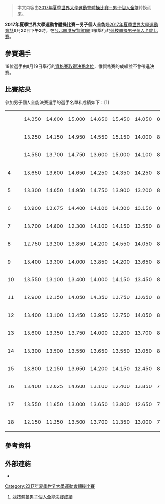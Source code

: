 > 本文内容由[2017年夏季世界大學運動會體操比賽－男子個人全能](https://zh.wikipedia.org/wiki/2017年夏季世界大學運動會體操比賽－男子個人全能)转换而来。


**2017年夏季世界大學運動會體操比賽－男子個人全能**是[2017年夏季世界大學運動會於](https://zh.wikipedia.org/wiki/2017年夏季世界大學運動會 "wikilink")8月22日下午2時，在[台北南港展覽館1館](../Page/台北南港展覽館1館.md "wikilink")4樓舉行的[競技體操](https://zh.wikipedia.org/wiki/2017年夏季世界大學運動會體操比賽 "wikilink")[男子個人全能比賽](https://zh.wikipedia.org/wiki/男子 "wikilink")。

## 參賽選手

18位選手由8月19日舉行的[資格賽取得決賽席位](https://zh.wikipedia.org/wiki/2017年夏季世界大學運動會體操比賽－男子團體 "wikilink")，惟資格賽的成績並不會帶進決賽。

## 比賽結果

參加男子個人全能決賽選手的選手名單和成績如下：\[1\]

<table>
<tbody>
<tr class="odd">
<td></td>
<td style="text-align: left;"></td>
<td><p>14.350</p></td>
<td><p>14.800</p></td>
<td><p>15.000</p></td>
<td><p>14.650</p></td>
<td><p>15.450</p></td>
<td><p>14.050</p></td>
<td><p>88.300</p></td>
</tr>
<tr class="even">
<td></td>
<td style="text-align: left;"></td>
<td><p>13.250</p></td>
<td><p>14.150</p></td>
<td><p>14.950</p></td>
<td><p>14.550</p></td>
<td><p>15.150</p></td>
<td><p>14.000</p></td>
<td><p>86.050</p></td>
</tr>
<tr class="odd">
<td></td>
<td style="text-align: left;"></td>
<td><p>14.550</p></td>
<td><p>13.700</p></td>
<td><p>14.750</p></td>
<td><p>13.600</p></td>
<td><p>15.000</p></td>
<td><p>14.100</p></td>
<td><p>85.700</p></td>
</tr>
<tr class="even">
<td><p>4</p></td>
<td style="text-align: left;"></td>
<td><p>13.650</p></td>
<td><p>13.600</p></td>
<td><p>14.650</p></td>
<td><p>14.250</p></td>
<td><p>14.350</p></td>
<td><p>14.250</p></td>
<td><p>84.750</p></td>
</tr>
<tr class="odd">
<td><p>5</p></td>
<td style="text-align: left;"></td>
<td><p>13.300</p></td>
<td><p>14.050</p></td>
<td><p>14.950</p></td>
<td><p>14.750</p></td>
<td><p>13.900</p></td>
<td><p>13.200</p></td>
<td><p>84.150</p></td>
</tr>
<tr class="even">
<td><p>6</p></td>
<td style="text-align: left;"></td>
<td><p>13.900</p></td>
<td><p>13.675</p></td>
<td><p>14.400</p></td>
<td><p>14.100</p></td>
<td><p>14.300</p></td>
<td><p>13.150</p></td>
<td><p>83.525</p></td>
</tr>
<tr class="odd">
<td><p>7</p></td>
<td style="text-align: left;"></td>
<td><p>13.700</p></td>
<td><p>14.800</p></td>
<td><p>12.300</p></td>
<td><p>14.100</p></td>
<td><p>14.150</p></td>
<td><p>13.550</p></td>
<td><p>82.600</p></td>
</tr>
<tr class="even">
<td><p>8</p></td>
<td style="text-align: left;"></td>
<td><p>12.750</p></td>
<td><p>13.200</p></td>
<td><p>13.850</p></td>
<td><p>14.200</p></td>
<td><p>14.550</p></td>
<td><p>14.050</p></td>
<td><p>82.600</p></td>
</tr>
<tr class="odd">
<td><p>9</p></td>
<td style="text-align: left;"></td>
<td><p>13.400</p></td>
<td><p>13.300</p></td>
<td><p>14.000</p></td>
<td><p>13.850</p></td>
<td><p>14.200</p></td>
<td><p>13.650</p></td>
<td><p>82.400</p></td>
</tr>
<tr class="even">
<td><p>10</p></td>
<td style="text-align: left;"></td>
<td><p>13.550</p></td>
<td><p>13.100</p></td>
<td><p>13.400</p></td>
<td><p>14.000</p></td>
<td><p>14.150</p></td>
<td><p>13.450</p></td>
<td><p>81.650</p></td>
</tr>
<tr class="odd">
<td><p>11</p></td>
<td style="text-align: left;"></td>
<td><p>12.900</p></td>
<td><p>12.150</p></td>
<td><p>14.050</p></td>
<td><p>14.350</p></td>
<td><p>13.750</p></td>
<td><p>13.650</p></td>
<td><p>80.850</p></td>
</tr>
<tr class="even">
<td><p>12</p></td>
<td style="text-align: left;"></td>
<td><p>13.400</p></td>
<td><p>13.100</p></td>
<td><p>13.450</p></td>
<td><p>13.950</p></td>
<td><p>12.750</p></td>
<td><p>14.050</p></td>
<td><p>80.700</p></td>
</tr>
<tr class="odd">
<td><p>13</p></td>
<td style="text-align: left;"></td>
<td><p>13.600</p></td>
<td><p>13.350</p></td>
<td><p>13.750</p></td>
<td><p>14.000</p></td>
<td><p>12.200</p></td>
<td><p>13.700</p></td>
<td><p>80.600</p></td>
</tr>
<tr class="even">
<td><p>14</p></td>
<td style="text-align: left;"></td>
<td><p>13.300</p></td>
<td><p>13.500</p></td>
<td><p>13.550</p></td>
<td><p>13.650</p></td>
<td><p>13.550</p></td>
<td><p>13.050</p></td>
<td><p>80.600</p></td>
</tr>
<tr class="odd">
<td><p>15</p></td>
<td style="text-align: left;"></td>
<td><p>13.800</p></td>
<td><p>12.150</p></td>
<td><p>13.650</p></td>
<td><p>14.200</p></td>
<td><p>14.150</p></td>
<td><p>12.450</p></td>
<td><p>80.400</p></td>
</tr>
<tr class="even">
<td><p>16</p></td>
<td style="text-align: left;"></td>
<td><p>13.400</p></td>
<td><p>12.025</p></td>
<td><p>14.600</p></td>
<td><p>13.100</p></td>
<td><p>12.400</p></td>
<td><p>13.850</p></td>
<td><p>79.375</p></td>
</tr>
<tr class="odd">
<td><p>17</p></td>
<td style="text-align: left;"></td>
<td><p>13.550</p></td>
<td><p>11.650</p></td>
<td><p>13.000</p></td>
<td><p>13.650</p></td>
<td><p>13.800</p></td>
<td><p>12.650</p></td>
<td><p>78.300</p></td>
</tr>
<tr class="even">
<td><p>18</p></td>
<td style="text-align: left;"></td>
<td><p>12.150</p></td>
<td><p>11.250</p></td>
<td><p>13.500</p></td>
<td><p>13.700</p></td>
<td><p>11.350</p></td>
<td><p>13.000</p></td>
<td><p>74.950</p></td>
</tr>
</tbody>
</table>

## 參考資料

## 外部連結

  -
[Category:2017年夏季世界大學運動會體操比賽](https://zh.wikipedia.org/wiki/Category:2017年夏季世界大學運動會體操比賽 "wikilink")

1.  [競技體操男子個人全能決賽成績](https://data.2017.gov.taipei/atos/prod/resTP2017/pdf/TP2017/GA/TP2017_GA_C73G_GAM024100AA.pdf)